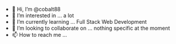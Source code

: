 - 👋 Hi, I’m @cobalt88
- 👀 I’m interested in ... a lot
- 🌱 I’m currently learning ... Full Stack Web Development
- 💞️ I’m looking to collaborate on ... nothing specific at the moment
- 📫 How to reach me ... 

<!---
cobalt88/cobalt88 is a ✨ special ✨ repository because its `README.md` (this file) appears on your GitHub profile.
You can click the Preview link to take a look at your changes.
--->
